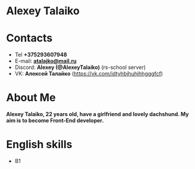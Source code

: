 # Alexey Talaiko

# Contacts

* Tel **+375293607948**
* E-mail: **atalajko@mail.ru**
* Discord: **Alexey (@AlexeyTalaiko)** (rs-school server)
* VK: **Алексей Талайко** (https://vk.com/idtyhbjhuhjhhgggfcf)

# About Me

**Alexey Talaiko, 22 years old, have a girlfriend and lovely dachshund. My aim is to become Front-End developer.**

# English skills
* B1